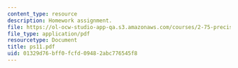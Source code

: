 ```yaml
---
content_type: resource
description: Homework assignment.
file: https://ol-ocw-studio-app-qa.s3.amazonaws.com/courses/2-75-precision-machine-design-fall-2001/01329d76bff0fcfd09482abc776545f8_ps11.pdf
file_type: application/pdf
resourcetype: Document
title: ps11.pdf
uid: 01329d76-bff0-fcfd-0948-2abc776545f8
---
```

